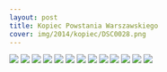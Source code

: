 ```yaml
---
layout: post
title: Kopiec Powstania Warszawskiego
cover: img/2014/kopiec/DSC0028.png
---
```

<img src="/img/2014/kopiec/DSC0028.png">
<img src="/img/2014/kopiec/DSC0006.png">
<img src="/img/2014/kopiec/DSC0017.png">
<img src="/img/2014/kopiec/DSC0029.png">
<img src="/img/2014/kopiec/DSC0031.png">
<img src="/img/2014/kopiec/DSC0036.png">
<img src="/img/2014/kopiec/DSC0039.png">
<img src="/img/2014/kopiec/DSC0045.png">
<img src="/img/2014/kopiec/DSC0051.png">
<img src="/img/2014/kopiec/DSC0056.png">
<img src="/img/2014/kopiec/DSC0058.png">
<img src="/img/2014/kopiec/DSC0061.png">
<img src="/img/2014/kopiec/DSC0062.png">

<div class="fb-comments" data-href="http://emilkape.github.io/Kopiec-Powstania-2014" data-numposts="5" data-width="100%"></div>

